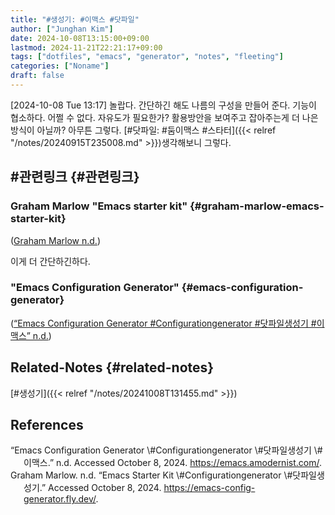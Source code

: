 ```yaml
---
title: "#생성기: #이맥스 #닷파일"
author: ["Junghan Kim"]
date: 2024-10-08T13:15:00+09:00
lastmod: 2024-11-21T22:21:17+09:00
tags: ["dotfiles", "emacs", "generator", "notes", "fleeting"]
categories: ["Noname"]
draft: false
---
```


<!--more-->

<span class="timestamp-wrapper"><span class="timestamp">[2024-10-08 Tue 13:17] </span></span> 놀랍다. 간단하긴 해도 나름의 구성을 만들어 준다. 기능이 협소하다. 어쩔 수 없다. 자유도가 필요한가? 활용방안을 보여주고 잡아주는게 더 나은 방식이 아닐까? 아무튼 그렇다. [#닷파일: #둠이맥스 #스타터]({{< relref "/notes/20240915T235008.md" >}})생각해보니 그렇다.


## #관련링크 {#관련링크}


### Graham Marlow      "Emacs starter kit" {#graham-marlow-emacs-starter-kit}

(<a href="#citeproc_bib_item_2">Graham Marlow n.d.</a>)

이게 더 간단하긴하다.


### "Emacs Configuration Generator" {#emacs-configuration-generator}

(<a href="#citeproc_bib_item_1">“Emacs Configuration Generator \#Configurationgenerator \#닷파일생성기 \#이맥스” n.d.</a>)


## Related-Notes {#related-notes}

[#생성기]({{< relref "/notes/20241008T131455.md" >}})

## References

<style>.csl-entry{text-indent: -1.5em; margin-left: 1.5em;}</style><div class="csl-bib-body">
  <div class="csl-entry"><a id="citeproc_bib_item_1"></a>“Emacs Configuration Generator \#Configurationgenerator \#닷파일생성기 \#이맥스.” n.d. Accessed October 8, 2024. <a href="https://emacs.amodernist.com/">https://emacs.amodernist.com/</a>.</div>
  <div class="csl-entry"><a id="citeproc_bib_item_2"></a>Graham Marlow. n.d. “Emacs Starter Kit \#Configurationgenerator \#닷파일생성기.” Accessed October 8, 2024. <a href="https://emacs-config-generator.fly.dev/">https://emacs-config-generator.fly.dev/</a>.</div>
</div>

